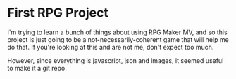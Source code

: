 # First RPG Project

I'm trying to learn a bunch of things about using RPG Maker MV, and so this project is just going to be a not-necessarily-coherent game that will help me do that.  If you're looking at this and are not me, don't expect too much.

However, since everything is javascript, json and images, it seemed useful to make it a git repo.
